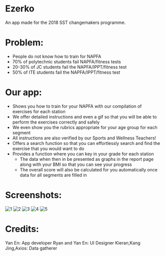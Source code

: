 # Ezerko
An app made for the 2018 SST changemakers programme.

# Problem:
- People do not know how to train for NAPFA
- 70% of polytechnic students fail NAPFA/fitness tests
- 20-30% of JC students fail the NAPFA/IPPT/fitness test
- 50% of ITE students fail the NAPFA/IPPT/fitness test

# Our app:
- Shows you how to train for your NAPFA with our compilation of exercises for each station
 - We offer detailed instructions and even a gif so that you will be able to perform the exercises correctly and safely
 - We even show you the rubrics appropriate for your age group for each segment
 - All instructions are also verified by our Sports and Wellness Teachers!
- Offers a search function so that you can effortlessly search and find the exercise that you would want to do
- Provides a function where you can key in your grade for each station
  - The data when then in be presented as graphs in the report page along with your BMI so that you can see your progress
  - The overall score will also be calculated for you automatically once data for all segments are filled in
# Screenshots:
![1](/assets/Screenshot_1.png)
![2](/assets/Screenshot_2.png)
![3](/assets/Screenshot_3.png)
![4](/assets/Screenshot_4.png)
![5](/assets/Screenshot_5.png)
# Credits:
Yan En: App developer
Ryan and Yan En: UI Designer
Kieran,Kang Jing,Axios: Data gatherer

